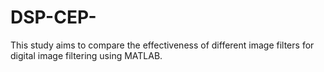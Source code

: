 # DSP-CEP-
This study aims to compare the effectiveness of different image filters for digital image filtering using MATLAB. 
